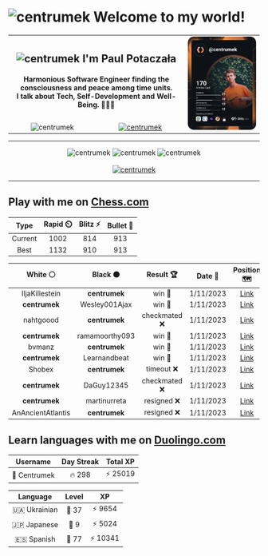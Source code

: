 <h1>
  <img
    src="https://emojis.slackmojis.com/emojis/images/1531849430/4246/blob-sunglasses.gif"
    width="30"
    alt="centrumek"
  />
  Welcome to my world!
</h1>

<table>
  <tbody>
    <tr>
      <td align="center" width="70%" colspan="2">
        <h2>
          <img
            src="https://raw.githubusercontent.com/MartinHeinz/MartinHeinz/master/wave.gif"
            width="30px"
            alt="centrumek"
          />
          I'm Paul Potaczała
        </h2>
        <h4>
          Harmonious Software Engineer finding the consciousness and peace among time units.
          <br/>
          I talk about Tech, Self-Development and Well-Being. 🌿🧘🚀
        </h4>
      </td>
      <td width="30%" rowspan="2">
        <a href="https://app.daily.dev/centrumek">
          <img
            src="./devcard.svg"
            alt="centrumek"
          />
        </a>
      </td>
    </tr>
    <tr align="center">
      <td>
        <img
          src="https://komarev.com/ghpvc/?username=centrumek&label=visitors&color=0e75b6&style=flat"
          alt="centrumek"
        >
      </td>
      <td>
        <a href="https://stackoverflow.com/users/14496012/centrumek">
          <img
            src="https://stackoverflow.com/users/flair/14496012.png?theme=dark"
            alt="centrumek"
          >
        </a>
      </td>
    </tr>
  </tbody>
</table>

---
<div align="center">
  <img 
    src="https://github-readme-stats.vercel.app/api?username=centrumek&show_icons=true&count_private=true&theme=dark&hide_border=true&hide=issues,contribs&bg_color=00000000"
    alt="centrumek"
  />
  <img
    src="https://github-readme-stats.vercel.app/api/top-langs/?username=centrumek&layout=compact&hide_border=true&theme=dark&bg_color=00000000&langs_count=6&exclude_repo=air-statistic-app"
    alt="centrumek"
  />
  <img 
    src="https://github-readme-streak-stats.herokuapp.com?user=centrumek&theme=dark&hide_border=true&background=FFFFFF00"
    alt="centrumek"
  />
  <br/>
  <br/>
  <a href="https://www.buymeacoffee.com/centrumek">
    <img
      src="https://cdn.buymeacoffee.com/buttons/v2/default-orange.png"
      height="50"
      width="210"
      alt="centrumek"
    />
  </a>
</div>

---

## Play with me on [Chess.com](https://www.chess.com/member/centrumek)

<div align="center">
<!--START_SECTION:chessStats-->
<!-- Automatically generated with https://github.com/Balastrong/chess-stats-action -->

| Type | Rapid ⏲️ | Blitz ⚡ | Bullet 🔫 |
|:---:|:---:|:---:|:---:|
| Current | 1002 | 814 | 913 |
| Best | 1132 | 910 | 913 |

| White ⚪ | Black ⚫ | Result 🏆 | Date 📅 | Position 🗺️ | Type 🕕 |
|:---:|:---:|:---:|:---:|:---:|:---:|
| IljaKillestein | **centrumek** | win 🥇 | 1/11/2023 | <a href="http://www.ee.unb.ca/cgi-bin/tervo/fen.pl?select=8/8/3K3q/6q1/4p3/3kP3/8/8 w - -">Link</a> | Blitz |
| **centrumek** | Wesley001Ajax | win 🥇 | 1/11/2023 | <a href="http://www.ee.unb.ca/cgi-bin/tervo/fen.pl?select=8/2k5/p1p3p1/P2p1pPp/2nPr3/2P2K2/8/R7 b - -">Link</a> | Blitz |
| nahtgoood | **centrumek** | checkmated ❌ | 1/11/2023 | <a href="http://www.ee.unb.ca/cgi-bin/tervo/fen.pl?select=r7/8/p7/2Q5/k3Pq1p/1B5b/PPP2PP1/5RK1 b - -">Link</a> | Blitz |
| **centrumek** | ramamoorthy093 | win 🥇 | 1/11/2023 | <a href="http://www.ee.unb.ca/cgi-bin/tervo/fen.pl?select=2kr4/ppp2ppp/3b4/6B1/1P2Q3/P1q2P2/6PP/5RK1 b - -">Link</a> | Blitz |
| bvmanz | **centrumek** | win 🥇 | 1/11/2023 | <a href="http://www.ee.unb.ca/cgi-bin/tervo/fen.pl?select=8/8/8/K7/2kb4/8/8/q7 w - -">Link</a> | Blitz |
| **centrumek** | Learnandbeat | win 🥇 | 1/11/2023 | <a href="http://www.ee.unb.ca/cgi-bin/tervo/fen.pl?select=5k2/6pp/4Q3/1p6/1B6/8/PPK3pP/6r1 b - -">Link</a> | Blitz |
| Shobex | **centrumek** | timeout ❌ | 1/11/2023 | <a href="http://www.ee.unb.ca/cgi-bin/tervo/fen.pl?select=8/8/4Rp2/4b3/PK2k3/8/1P6/8 b - a3">Link</a> | Blitz |
| **centrumek** | DaGuy12345 | checkmated ❌ | 1/11/2023 | <a href="http://www.ee.unb.ca/cgi-bin/tervo/fen.pl?select=4K2k/ppr1q3/8/8/P1p5/2P5/8/8 w - -">Link</a> | Blitz |
| **centrumek** | martinurreta | resigned ❌ | 1/11/2023 | <a href="http://www.ee.unb.ca/cgi-bin/tervo/fen.pl?select=8/8/8/1r6/K1k5/8/8/8 w - -">Link</a> | Blitz |
| AnAncientAtlantis | **centrumek** | resigned ❌ | 1/11/2023 | <a href="http://www.ee.unb.ca/cgi-bin/tervo/fen.pl?select=8/Bp5p/4k1p1/8/8/P3b3/KP2Q2P/6NR b - -">Link</a> | Blitz |

<!--END_SECTION:chessStats-->
</div>

## Learn languages with me on [Duolingo.com](https://www.duolingo.com/profile/Centrumek)

<div align="center">
<!--START_SECTION:duolingoStats-->
<!-- Automatically generated with https://github.com/centrumek/duolingo-readme-stats-->

| Username | Day Streak | Total XP |
|:---:|:---:|:---:|
| 👤 Centrumek | 🔥 298 | ⚡ 25019 |

| Language | Level | XP |
|:---:|:---:|:---:|
| 🇺🇦 Ukrainian | 👑 37 | ⚡ 9654 |
| 🇯🇵 Japanese | 👑 9 | ⚡ 5024 |
| 🇪🇸 Spanish | 👑 77 | ⚡ 10341 |

<!--END_SECTION:duolingoStats-->
</div>
<!--
**centrumek/centrumek** is a ✨ _special_ ✨ repository because its `README.md` (this file) appears on your GitHub profile.

Here are some ideas to get you started:

- 🔭 I’m currently working on ...
- 🌱 I’m currently learning ...
- 👯 I’m looking to collaborate on ...
- 🤔 I’m looking for help with ...
- 💬 Ask me about ...
- 📫 How to reach me: ...
- 😄 Pronouns: ...
- ⚡ Fun fact: ...
-->
